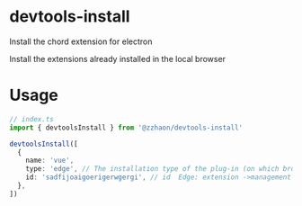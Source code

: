 # devtools-install

Install the chord extension for electron

Install the extensions already installed in the local browser

# Usage

```ts
// index.ts
import { devtoolsInstall } from '@zzhaon/devtools-install'

devtoolsInstall([
  {
    name: 'vue',
    type: 'edge', // The installation type of the plug-in (on which browser the plug-in is installed) default: edge
    id: 'sadfijoaigoerigerwgergi', // id  Edge: extension ->management extension ->extension id
  },
])
```
